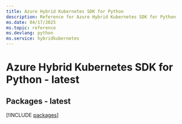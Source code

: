 ```yaml
---
title: Azure Hybrid Kubernetes SDK for Python
description: Reference for Azure Hybrid Kubernetes SDK for Python
ms.date: 04/17/2025
ms.topic: reference
ms.devlang: python
ms.service: hybridkubernetes
---
```

# Azure Hybrid Kubernetes SDK for Python - latest
## Packages - latest
[!INCLUDE [packages](hybrid-kubernetes-index.md)]
